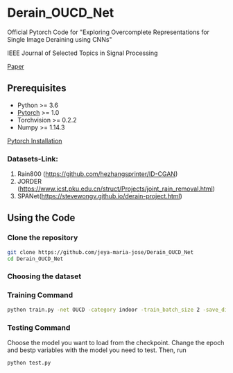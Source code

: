 # Derain_OUCD_Net
Official Pytorch Code for "Exploring Overcomplete Representations for Single Image Deraining using CNNs"

IEEE Journal of Selected Topics in Signal Processing

[Paper]()

## Prerequisites
- Python >= 3.6  
- [Pytorch](https://pytorch.org/) >= 1.0  
- Torchvision >= 0.2.2  
- Numpy >= 1.14.3

<a href="https://pytorch.org/ "> Pytorch Installation </a>  

### Datasets-Link:

1) Rain800 (https://github.com/hezhangsprinter/ID-CGAN)
2) JORDER (https://www.icst.pku.edu.cn/struct/Projects/joint_rain_removal.html)
3) SPANet(https://stevewongv.github.io/derain-project.html)

## Using the Code

### Clone the repository

```bash
git clone https://github.com/jeya-maria-jose/Derain_OUCD_Net
cd Derain_OUCD_Net
```

### Choosing the dataset


### Training Command 

```bash
python train.py -net OUCD -category indoor -train_batch_size 2 -save_dir rain800_OUCD -num_epochs 200
```
### Testing Command 

Choose the model you want to load from the checkpoint. Change the epoch and bestp variables with the model you need to test. Then, run 

```bash
python test.py
```


